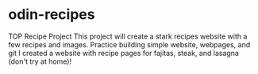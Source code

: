 # odin-recipes
TOP Recipe Project
This project will create a stark recipes website with a few recipes and images.
Practice building simple website, webpages, and git
I created a website with recipe pages for fajitas, steak, and lasagna (don't try at home)!